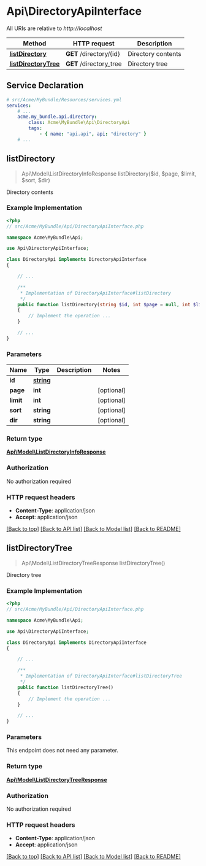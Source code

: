 # Api\DirectoryApiInterface

All URIs are relative to *http://localhost*

Method | HTTP request | Description
------------- | ------------- | -------------
[**listDirectory**](DirectoryApiInterface.md#listDirectory) | **GET** /directory/{id} | Directory contents
[**listDirectoryTree**](DirectoryApiInterface.md#listDirectoryTree) | **GET** /directory_tree | Directory tree


## Service Declaration
```yaml
# src/Acme/MyBundle/Resources/services.yml
services:
    # ...
    acme.my_bundle.api.directory:
        class: Acme\MyBundle\Api\DirectoryApi
        tags:
            - { name: "api.api", api: "directory" }
    # ...
```

## **listDirectory**
> Api\Model\ListDirectoryInfoResponse listDirectory($id, $page, $limit, $sort, $dir)

Directory contents

### Example Implementation
```php
<?php
// src/Acme/MyBundle/Api/DirectoryApiInterface.php

namespace Acme\MyBundle\Api;

use Api\DirectoryApiInterface;

class DirectoryApi implements DirectoryApiInterface
{

    // ...

    /**
     * Implementation of DirectoryApiInterface#listDirectory
     */
    public function listDirectory(string $id, int $page = null, int $limit = null, string $sort = null, string $dir = null)
    {
        // Implement the operation ...
    }

    // ...
}
```

### Parameters

Name | Type | Description  | Notes
------------- | ------------- | ------------- | -------------
 **id** | [**string**](../Model/.md)|  |
 **page** | **int**|  | [optional]
 **limit** | **int**|  | [optional]
 **sort** | **string**|  | [optional]
 **dir** | **string**|  | [optional]

### Return type

[**Api\Model\ListDirectoryInfoResponse**](../Model/ListDirectoryInfoResponse.md)

### Authorization

No authorization required

### HTTP request headers

 - **Content-Type**: application/json
 - **Accept**: application/json

[[Back to top]](#) [[Back to API list]](../../README.md#documentation-for-api-endpoints) [[Back to Model list]](../../README.md#documentation-for-models) [[Back to README]](../../README.md)

## **listDirectoryTree**
> Api\Model\ListDirectoryTreeResponse listDirectoryTree()

Directory tree

### Example Implementation
```php
<?php
// src/Acme/MyBundle/Api/DirectoryApiInterface.php

namespace Acme\MyBundle\Api;

use Api\DirectoryApiInterface;

class DirectoryApi implements DirectoryApiInterface
{

    // ...

    /**
     * Implementation of DirectoryApiInterface#listDirectoryTree
     */
    public function listDirectoryTree()
    {
        // Implement the operation ...
    }

    // ...
}
```

### Parameters
This endpoint does not need any parameter.

### Return type

[**Api\Model\ListDirectoryTreeResponse**](../Model/ListDirectoryTreeResponse.md)

### Authorization

No authorization required

### HTTP request headers

 - **Content-Type**: application/json
 - **Accept**: application/json

[[Back to top]](#) [[Back to API list]](../../README.md#documentation-for-api-endpoints) [[Back to Model list]](../../README.md#documentation-for-models) [[Back to README]](../../README.md)

